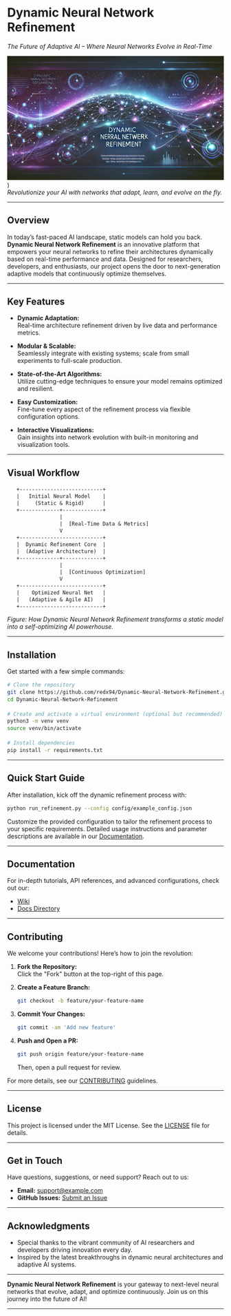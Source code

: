
# Dynamic Neural Network Refinement  
*The Future of Adaptive AI – Where Neural Networks Evolve in Real-Time*

![Dynamic Neural Network Refinement Banner](https://github.com/redx94/Dynamic-Neural-Network-Refinement/blob/main/47543c6f-3460-4341-b598-0d4fec79405e.webp))  
*Revolutionize your AI with networks that adapt, learn, and evolve on the fly.*

---

## Overview

In today’s fast-paced AI landscape, static models can hold you back. **Dynamic Neural Network Refinement** is an innovative platform that empowers your neural networks to refine their architectures dynamically based on real-time performance and data. Designed for researchers, developers, and enthusiasts, our project opens the door to next-generation adaptive models that continuously optimize themselves.

---

## Key Features

- **Dynamic Adaptation:**  
  Real-time architecture refinement driven by live data and performance metrics.

- **Modular & Scalable:**  
  Seamlessly integrate with existing systems; scale from small experiments to full-scale production.

- **State-of-the-Art Algorithms:**  
  Utilize cutting-edge techniques to ensure your model remains optimized and resilient.

- **Easy Customization:**  
  Fine-tune every aspect of the refinement process via flexible configuration options.

- **Interactive Visualizations:**  
  Gain insights into network evolution with built-in monitoring and visualization tools.

---

## Visual Workflow

```
   +---------------------------+
   |   Initial Neural Model    |     
   |     (Static & Rigid)      |
   +-------------+-------------+
                 |
                 |  [Real-Time Data & Metrics]
                 V
   +---------------------------+
   |  Dynamic Refinement Core  |
   |  (Adaptive Architecture)  |
   +-------------+-------------+
                 |
                 |  [Continuous Optimization]
                 V
   +---------------------------+
   |    Optimized Neural Net   |
   |   (Adaptive & Agile AI)   |
   +---------------------------+
```

*Figure: How Dynamic Neural Network Refinement transforms a static model into a self-optimizing AI powerhouse.*

---

## Installation

Get started with a few simple commands:

```bash
# Clone the repository
git clone https://github.com/redx94/Dynamic-Neural-Network-Refinement.git
cd Dynamic-Neural-Network-Refinement

# Create and activate a virtual environment (optional but recommended)
python3 -m venv venv
source venv/bin/activate

# Install dependencies
pip install -r requirements.txt
```

---

## Quick Start Guide

After installation, kick off the dynamic refinement process with:

```bash
python run_refinement.py --config config/example_config.json
```

Customize the provided configuration to tailor the refinement process to your specific requirements. Detailed usage instructions and parameter descriptions are available in our [Documentation](docs/).

---

## Documentation

For in-depth tutorials, API references, and advanced configurations, check out our:  
- [Wiki](https://github.com/redx94/Dynamic-Neural-Network-Refinement/wiki)  
- [Docs Directory](docs/)

---

## Contributing

We welcome your contributions! Here’s how to join the revolution:

1. **Fork the Repository:**  
   Click the "Fork" button at the top-right of this page.

2. **Create a Feature Branch:**
   ```bash
   git checkout -b feature/your-feature-name
   ```

3. **Commit Your Changes:**
   ```bash
   git commit -am 'Add new feature'
   ```

4. **Push and Open a PR:**
   ```bash
   git push origin feature/your-feature-name
   ```
   Then, open a pull request for review.

For more details, see our [CONTRIBUTING](CONTRIBUTING.md) guidelines.

---

## License

This project is licensed under the MIT License. See the [LICENSE](LICENSE) file for details.

---

## Get in Touch

Have questions, suggestions, or need support? Reach out to us:

- **Email:** support@example.com  
- **GitHub Issues:** [Submit an Issue](https://github.com/redx94/Dynamic-Neural-Network-Refinement/issues)

---

## Acknowledgments

- Special thanks to the vibrant community of AI researchers and developers driving innovation every day.
- Inspired by the latest breakthroughs in dynamic neural architectures and adaptive AI systems.

---

**Dynamic Neural Network Refinement** is your gateway to next-level neural networks that evolve, adapt, and optimize continuously. Join us on this journey into the future of AI!

---
